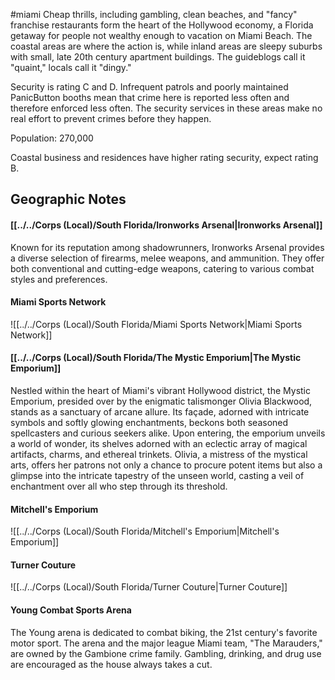 #miami
Cheap thrills, including gambling, clean beaches, and "fancy" franchise restaurants form the heart of the Hollywood economy, a Florida getaway for people not wealthy enough to vacation on Miami Beach. The coastal areas are where the action is, while inland areas are sleepy suburbs with small, late 20th century apartment buildings. The guideblogs call it "quaint," locals call it "dingy."    
  
Security is rating C and D. Infrequent patrols and poorly maintained PanicButton booths mean that crime here is reported less often and therefore enforced less often. The security services in these areas make no real effort to prevent crimes before they happen.   
  
Population: 270,000  
  
Coastal business and residences have higher rating security, expect rating B.

## Geographic Notes

#### [[../../Corps (Local)/South Florida/Ironworks Arsenal|Ironworks Arsenal]]

Known for its reputation among shadowrunners, Ironworks Arsenal provides a diverse selection of firearms, melee weapons, and ammunition. They offer both conventional and cutting-edge weapons, catering to various combat styles and preferences.

#### Miami Sports Network
![[../../Corps (Local)/South Florida/Miami Sports Network|Miami Sports Network]]

#### [[../../Corps (Local)/South Florida/The Mystic Emporium|The Mystic Emporium]]
Nestled within the heart of Miami's vibrant Hollywood district, the Mystic Emporium, presided over by the enigmatic talismonger Olivia Blackwood, stands as a sanctuary of arcane allure. Its façade, adorned with intricate symbols and softly glowing enchantments, beckons both seasoned spellcasters and curious seekers alike. Upon entering, the emporium unveils a world of wonder, its shelves adorned with an eclectic array of magical artifacts, charms, and ethereal trinkets. Olivia, a mistress of the mystical arts, offers her patrons not only a chance to procure potent items but also a glimpse into the intricate tapestry of the unseen world, casting a veil of enchantment over all who step through its threshold.

#### Mitchell's Emporium
![[../../Corps (Local)/South Florida/Mitchell's Emporium|Mitchell's Emporium]]

#### Turner Couture
![[../../Corps (Local)/South Florida/Turner Couture|Turner Couture]]

#### Young Combat Sports Arena

The Young arena is dedicated to combat biking, the 21st century's favorite motor sport. The arena and the major league Miami team, "The Marauders," are owned by the Gambione crime family. Gambling, drinking, and drug use are encouraged as the house always takes a cut.